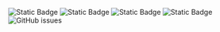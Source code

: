 ![Static Badge](https://img.shields.io/badge/blacklists-60-000000) ![Static Badge](https://img.shields.io/badge/blacklisted-2692239-cc0000) ![Static Badge](https://img.shields.io/badge/whitelisted-2242-00CC00) ![Static Badge](https://img.shields.io/badge/streaming_blacklist-28106-000000) ![GitHub issues](https://img.shields.io/github/issues/fabriziosalmi/blacklists)
